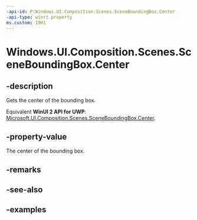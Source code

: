 ```yaml
---
-api-id: P:Windows.UI.Composition.Scenes.SceneBoundingBox.Center
-api-type: winrt property
ms.custom: 19H1
---
```


<!-- Property syntax.
public Vector3 Center { get; }
-->

# Windows.UI.Composition.Scenes.SceneBoundingBox.Center

## -description

Gets the center of the bounding box.

Equivalent **WinUI 2 API for UWP**: [Microsoft.UI.Composition.Scenes.SceneBoundingBox.Center](/windows/winui/api/microsoft.ui.composition.scenes.sceneboundingbox.center).

## -property-value

The center of the bounding box.

## -remarks

## -see-also

## -examples

